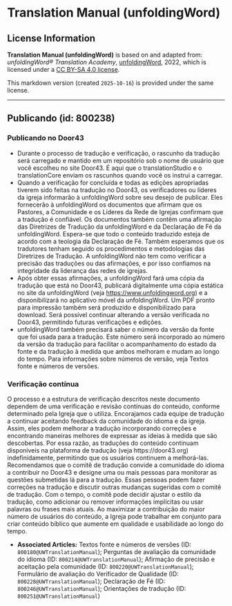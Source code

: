 # Translation Manual (unfoldingWord)

## License Information

**Translation Manual (unfoldingWord)** is based on and adapted from: _unfoldingWord® Translation Academy_, [unfoldingWord](https://unfoldingword.org/utw), 2022, which is licensed under a [CC BY-SA 4.0 license](https://creativecommons.org/licenses/by-sa/4.0/legalcode.en).

This markdown version (created `2025-10-16`) is provided under the same license.



--------------------------------

## Publicando (id: 800238)

### Publicando no Door43

* Durante o processo de tradução e verificação, o rascunho da tradução será carregado e mantido em um repositório sob o nome de usuário que você escolheu no site Door43\. É aqui que o translationStudio e o translationCore enviam os rascunhos quando você os instrui a carregar.
* Quando a verificação for concluída e todas as edições apropriadas tiverem sido feitas na tradução no Door43, os verificadores ou líderes da igreja informarão à unfoldingWord sobre seu desejo de publicar. Eles fornecerão à unfoldingWord os documentos que afirmam que os Pastores, a Comunidade e os Líderes da Rede de Igrejas confirmam que a tradução é confiável. Os documentos também contêm uma afirmação das Diretrizes de Tradução da unfoldingWord e da Declaração de Fé da unfoldingWord. Espera\-se que todo o conteúdo traduzido esteja de acordo com a teologia da Declaração de Fé. Também esperamos que os tradutores tenham seguido os procedimentos e metodologias das Diretrizes de Tradução. A unfoldingWord não tem como verificar a precisão das traduções ou das afirmações, e por isso confiamos na integridade da liderança das redes de igrejas.
* Após obter essas afirmações, a unfoldingWord fará uma cópia da tradução que está no Door43, publicará digitalmente uma cópia estática no site da unfoldingWord (veja https://www.unfoldingword.org) e a disponibilizará no aplicativo móvel da unfoldingWord. Um PDF pronto para impressão também será produzido e disponibilizado para download. Será possível continuar alterando a versão verificada no Door43, permitindo futuras verificações e edições.
* unfoldingWord também precisará saber o número da versão da fonte que foi usada para a tradução. Este número será incorporado ao número da versão da tradução para facilitar o acompanhamento do estado da fonte e da tradução à medida que ambos melhoram e mudam ao longo do tempo. Para informações sobre números de versão, veja Textos fonte e números de versões.

### Verificação contínua

O processo e a estrutura de verificação descritos neste documento dependem de uma verificação e revisão contínuas do conteúdo, conforme determinado pela Igreja que o utiliza. Encorajamos cada equipe de tradução a continuar aceitando feedback da comunidade do idioma e da igreja. Assim, eles podem melhorar a tradução incorporando correções e encontrando maneiras melhores de expressar as ideias à medida que são descobertas. Por essa razão, as traduções do conteúdo continuam disponíveis na plataforma de tradução (veja https://door43\.org) indefinidamente, permitindo que os usuários continuem a melhorá\-las. Recomendamos que o comitê de tradução convide a comunidade do idioma a contribuir no Door43 e designe uma ou mais pessoas para monitorar as questões submetidas lá para a tradução. Essas pessoas podem fazer correções na tradução e discutir outras mudanças sugeridas com o comitê de tradução. Com o tempo, o comitê pode decidir ajustar o estilo da tradução, como adicionar ou remover informações implícitas ou usar palavras ou frases mais atuais. Ao maximizar a contribuição do maior número de usuários do conteúdo, a Igreja pode trabalhar em conjunto para criar conteúdo bíblico que aumente em qualidade e usabilidade ao longo do tempo.

* **Associated Articles:** Textos fonte e números de versões (ID: `800180@UWTranslationManual`); Perguntas de avaliação da comunidade do idioma (ID: `800214@UWTranslationManual`); Afirmação de precisão e aceitação pela comunidade (ID: `800220@UWTranslationManual`); Formulário de avaliação do Verificador de Qualidade (ID: `800228@UWTranslationManual`); Declaração de Fé (ID: `800246@UWTranslationManual`); Orientações de tradução (ID: `800251@UWTranslationManual`)

